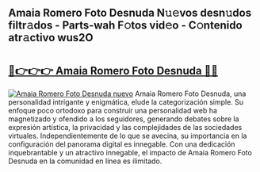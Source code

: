 ## Amaia Romero Foto Desnuda N𝚞𝚎vos desn𝚞dos filtr𝚊dos - Parts-wah F𝚘tos vid𝚎o - C𝚘ntenido atr𝚊ctivo wus2O

# <h2><a href="http://mb1cu4.tromn.icu/?c=Amaia+Romero+Foto+Desnuda">🔗👉👉👉 Amaia Romero Foto Desnuda 🔗🔗</a></h2>

[![Amaia Romero Foto Desnuda nuevo](https://i.imgur.com/pEAQMta.gif)](http://mb1cu4.tromn.icu/?c=Amaia+Romero+Foto+Desnuda)
Amaia Romero Foto Desnuda, una personalidad intrigante y enigmática, elude la categorización simple. Su enfoque poco ortodoxo para construir una personalidad web ha magnetizado y ofendido a los seguidores, generando debates sobre la expresión artística, la privacidad y las complejidades de las sociedades virtuales. Independientemente de lo que se avecina, su importancia en la configuración del panorama digital es innegable. Con una dedicación inquebrantable y un atractivo innegable, el impacto de Amaia Romero Foto Desnuda en la comunidad en línea es ilimitado.
